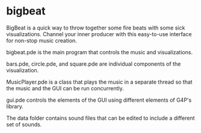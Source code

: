 # bigbeat

BigBeat is a quick way to throw together some fire beats with some sick visualizations. Channel your inner producer with this easy-to-use interface for non-stop music creation.

bigbeat.pde is the main program that controls the music and visualizations.

bars.pde, circle.pde, and square.pde are individual components of the visualization.

MusicPlayer.pde is a class that plays the music in a separate thread so that the music and the GUI can be run concurrently.

gui.pde controls the elements of the GUI using different elements of G4P's library.

The data folder contains sound files that can be edited to include a different set of sounds.
